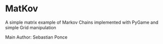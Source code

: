 # MatKov
A simple matrix example of Markov Chains implemented with PyGame and simple Grid manipulation

Main Author: Sebastian Ponce
